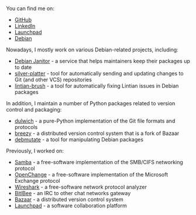 You can find me on:

* [GitHub](https://github.com/jelmer)
* [LinkedIn](https://linkedin.com/in/jelmer)
* [Launchpad](https://launchpad.net/~jelmer)
* [Debian](https://qa.debian.org/developer.php?login=jelmer)

Nowadays, I mostly work on various Debian-related projects, including:

* [Debian Janitor](https://janitor.debian.net/) - a service that helps maintainers keep their packages up to date
* [silver-platter](https://github.com/jelmer/silver-platter) - tool for automatically sending and updating changes to Git (and other VCS) repositories
* [lintian-brush](https://salsa.debian.org/jelmer/lintian-brush) - a tool for automatically fixing Lintian issues in Debian packages

In addition, I maintain a number of Python packages related to version control and packaging:

* [dulwich](https://www.dulwich.io/) - a pure-Python implementation of the Git file formats and protocols
* [breezy](https://breezy-vcs.org/) - a distributed version control system that is a fork of Bazaar
* [debmutate](https://salsa.debian.org/jelmer/debmutate) - a tool for manipulating Debian packages

Previously, I worked on:

* [Samba](https://samba.org/) - a free-software implementation of the SMB/CIFS networking protocol
* [OpenChange](https://openchange.org/) - a free-software implementation of the Microsoft Exchange protocol
* [Wireshark](https://wireshark.org/) - a free-software network protocol analyzer
* [BitlBee](https://bitlbee.org/) - an IRC to other chat networks gateway
* [Bazaar](https://bazaar.launchpad.net/) - a distributed version control system
* [Launchpad](https://launchpad.net/) - a software collaboration platform
